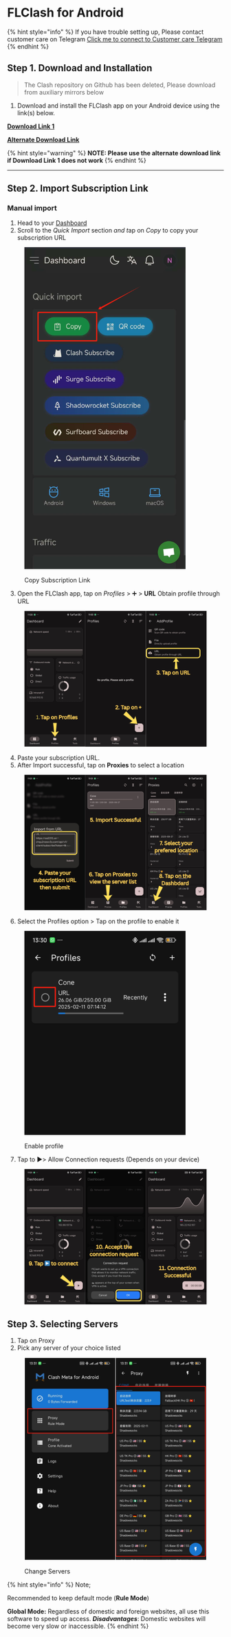 # FLClash for Android

{% hint style="info" %}
If you have trouble setting up, Please contact customer care on Telegram [Click me to connect to Customer care Telegram](https://t.me/conesupport)
{% endhint %}

## Step 1. Download and Installation

> The Clash repository on Github has been deleted, Please download from auxiliary mirrors below

1. Download and install the FLClash app on your Android device using the link(s) below.

[**Download Link 1**](https://www.mediafire.com/file/bmrtdu4wv7rwmrq/flclash_0.8.87.apk/file)

[**Alternate Download Link**](https://www.mediafire.com/file/bmrtdu4wv7rwmrq/flclash_0.8.87.apk/file)

{% hint style="warning" %}
**NOTE: Please use the alternate download link if Download Link 1 does not work**
{% endhint %}

***

## Step 2. Import Subscription Link

### Manual import

1. Head to your [Dashboard](https://dash.coneapp.top)
2. Scroll to the _Quick Import_ section _and &#x74;_&#x61;p on _Copy_ to copy your subscription URL

<figure><img src="../.gitbook/assets/Weixin Image_20250113135432.png" alt="" width="375"><figcaption><p>Copy Subscription Link</p></figcaption></figure>

3. Open the FLClash app, tap on _Profiles_  >  ➕  >  **URL** Obtain profile through URL

<figure><img src="../.gitbook/assets/1-3.png" alt=""><figcaption></figcaption></figure>

4. Paste your subscription URL.
5. After Import successful, tap on **Proxies** to select a location

<figure><img src="../.gitbook/assets/5-7.png" alt=""><figcaption></figcaption></figure>

6. Select the Profiles option > Tap on the profile to enable it&#x20;

<figure><img src="../.gitbook/assets/image (86).png" alt="" width="375"><figcaption><p>Enable profile</p></figcaption></figure>

7. Tap to ▶️>  Allow Connection requests (Depends on your device) &#x20;

<figure><img src="../.gitbook/assets/8-10.png" alt=""><figcaption></figcaption></figure>

## Step 3. Selecting Servers

1. Tap on Proxy
2. Pick any server of your choice listed

<figure><img src="../.gitbook/assets/image (90).png" alt="" width="563"><figcaption><p>Change Servers</p></figcaption></figure>

{% hint style="info" %}
Note;

Recommended to keep default mode (**Rule Mode**)&#x20;

**Global Mode:** Regardless of domestic and foreign websites, all use this software to speed up access. _**Disadvantages**_: Domestic websites will become very slow or inaccessible.
{% endhint %}

